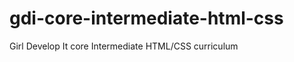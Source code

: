 gdi-core-intermediate-html-css
==============================

Girl Develop It core Intermediate HTML/CSS curriculum